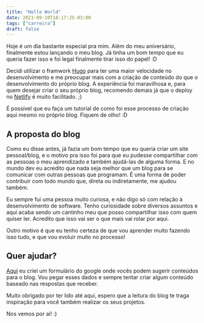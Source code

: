 ```yaml
---
title: "Hello World"
date: 2021-09-10T18:17:25-03:00
tags: ["carreira"]
draft: false
---
```


Hoje é um dia bastante especial pra mim. Além do meu aniversário, finalmente estou lançando o meu blog. Já tinha um bom tempo que eu queria fazer isso e foi legal finalmente tirar isso do papel! :D

Decidi utilizar o framwork [Hugo](https://gohugo.io/) para ter uma maior velocidade no desenvolvimento e me preocupar mais com a criação de conteúdo do que o desenvolvimento do próprio blog. A experiência foi maravilhosa e, para quem desejar criar o seu próprio blog, recomendo demais já que o deploy no [Netlify](https://www.netlify.com/) é muito facilitado. ;)

É possível que eu faça um tutorial de como foi esse processo de criação aqui mesmo no próprio blog. Fiquem de olho! :D

## A proposta do blog

Como eu disse antes, já fazia um bom tempo que eu queria criar um site pessoal/blog, e o motivo pra isso foi para que eu pudesse compartilhar com as pessoas o meu aprendizado e também ajudá-las de alguma forma. E no mundo dev eu acredito que nada seja melhor que um blog para se comunicar com outras pessoas que programam. É uma forma de poder contribuir com todo mundo que, direta ou indiretamente, me ajudou também.

Eu sempre fui uma pessoa muito curiosa, e não digo só com relação à desenvolvimento de software. Tenho curiosidade sobre diversos assuntos e aqui acaba sendo um cantinho meu que posso compartilhar isso com quem quiser ler. Acredito que isso vai ser o que mais vai rolar por aqui.

Outro motivo é que eu tenho certeza de que vou aprender muito fazendo isso tudo, e que vou evoluir muito no processo!

## Quer ajudar?

[Aqui](https://docs.google.com/forms/d/e/1FAIpQLSdT3UT4gCv0AYOdl6f6wzxfMfIJ2Nrgi9gIExU3puUSDxqDyw/viewform) eu criei um formulário do google onde vocês podem sugerir conteúdos para o blog. Vou pegar esses dados e sempre tentar criar algum conteúdo baseado nas respostas que receber.

Muito obrigado por ter lido até aqui, espero que a leitura do blog te traga inspiração para você também realizar os seus projetos.

Nos vemos por aí! :)
